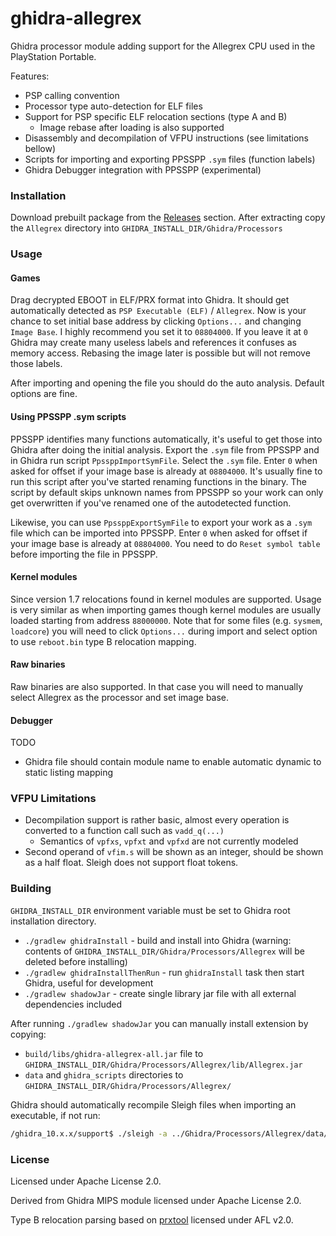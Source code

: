 ghidra-allegrex
===============

Ghidra processor module adding support for the Allegrex CPU used in the PlayStation Portable.

Features:
- PSP calling convention
- Processor type auto-detection for ELF files
- Support for PSP specific ELF relocation sections (type A and B)
  - Image rebase after loading is also supported
- Disassembly and decompilation of VFPU instructions (see limitations bellow)
- Scripts for importing and exporting PPSSPP `.sym` files (function labels)
- Ghidra Debugger integration with PPSSPP (experimental)

### Installation

Download prebuilt package from the [Releases](https://github.com/kotcrab/ghidra-allegrex/releases) section.
After extracting copy the `Allegrex` directory into `GHIDRA_INSTALL_DIR/Ghidra/Processors`

### Usage

#### Games

Drag decrypted EBOOT in ELF/PRX format into Ghidra. It should get automatically detected 
as `PSP Executable (ELF)` / `Allegrex`. Now is your chance to set initial base address by 
clicking `Options...` and changing `Image Base`. I highly recommend you set it to `08804000`. 
If you leave it at `0` Ghidra may create many useless labels and references it confuses 
as memory access. Rebasing the image later is possible but will not remove those labels.

After importing and opening the file you should do the auto analysis. Default options are fine.

#### Using PPSSPP .sym scripts

PPSSPP identifies many functions automatically, it's useful to get those into Ghidra
after doing the initial analysis. Export the `.sym` file from PPSSPP and in Ghidra run script
`PpssppImportSymFile`. Select the `.sym` file. Enter `0` when asked for offset if your image base is already 
at `08804000`.
It's usually fine to run this script after you've started renaming functions in the binary. The script by 
default skips unknown names from PPSSPP so your work can only get overwritten if you've renamed
one of the autodetected function.

Likewise, you can use `PpssppExportSymFile` to export your work as a `.sym` file which can be imported
into PPSSPP. Enter `0` when asked for offset if your image base is already  at `08804000`.
You need to do `Reset symbol table` before importing the file in PPSSPP.

#### Kernel modules

Since version 1.7 relocations found in kernel modules are supported. Usage is very similar as when
importing games though kernel modules are usually loaded starting from address `88000000`. Note that
for some files (e.g. `sysmem`, `loadcore`) you will need to click `Options...` during import and
select option to use `reboot.bin` type B relocation mapping.

#### Raw binaries

Raw binaries are also supported. In that case you will need to manually select Allegrex as the processor
and set image base.

#### Debugger

TODO

- Ghidra file should contain module name to enable automatic dynamic to static listing mapping 

### VFPU Limitations

- Decompilation support is rather basic, almost every operation is converted to a function call such as `vadd_q(...)`  
  - Semantics of `vpfxs`, `vpfxt` and `vpfxd` are not currently modeled
- Second operand of `vfim.s` will be shown as an integer, should be shown as a half float. Sleigh does not support float tokens.

### Building

`GHIDRA_INSTALL_DIR` environment variable must be set to Ghidra root installation directory.

- `./gradlew ghidraInstall` - build and install into Ghidra (warning: contents of `GHIDRA_INSTALL_DIR/Ghidra/Processors/Allegrex` will be deleted before installing)
- `./gradlew ghidraInstallThenRun` - run `ghidraInstall` task then start Ghidra, useful for development
- `./gradlew shadowJar` - create single library jar file with all external dependencies included

After running `./gradlew shadowJar` you can manually install extension by copying:
 - `build/libs/ghidra-allegrex-all.jar` file to `GHIDRA_INSTALL_DIR/Ghidra/Processors/Allegrex/lib/Allegrex.jar`
 - `data` and `ghidra_scripts` directories to `GHIDRA_INSTALL_DIR/Ghidra/Processors/Allegrex/`

Ghidra should automatically recompile Sleigh files when importing an executable, if not run:
```bash
/ghidra_10.x.x/support$ ./sleigh -a ../Ghidra/Processors/Allegrex/data/languages/
```

### License

Licensed under Apache License 2.0.

Derived from Ghidra MIPS module licensed under Apache License 2.0.

Type B relocation parsing based on [prxtool](https://github.com/pspdev/prxtool) licensed under AFL v2.0.
